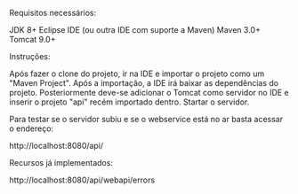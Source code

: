 Requisitos necessários:

JDK 8+
Eclipse IDE (ou outra IDE com suporte a Maven)
Maven 3.0+
Tomcat 9.0+

Instruções:

Após fazer o clone do projeto, ir na IDE e importar o projeto como um "Maven Project". Após a importação, a IDE irá baixar as dependências do projeto. Posteriormente deve-se adicionar o Tomcat como servidor no IDE e inserir o projeto "api" recém importado dentro. Startar o servidor.

Para testar se o servidor subiu e se o webservice está no ar basta acessar o endereço:


http://localhost:8080/api/


Recursos já implementados:

http://localhost:8080/api/webapi/errors




